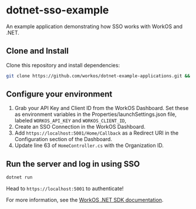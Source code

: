 ﻿# dotnet-sso-example

An example application demonstrating how SSO works with WorkOS and .NET.

## Clone and Install

Clone this repository and install dependencies:

```sh
git clone https://github.com/workos/dotnet-example-applications.git && cd dotnet-example-applications/dotnet-sso-example && dotnet build
```

## Configure your environment

1. Grab your API Key and Client ID from the WorkOS Dashboard.
   Set these as environment variables in the Properties/launchSettings.json file,
   labeled `WORKOS_API_KEY` and `WORKOS_CLIENT_ID`,
2. Create an SSO Connection in the WorkOS Dashboard.
3. Add `https://localhost:5001/Home/Callback` as a Redirect URI in the Configuration section of the Dashboard.
4. Update line 63 of `HomeController.cs` with the Organization ID.

## Run the server and log in using SSO

```sh
dotnet run
```

Head to `https://localhost:5001` to authenticate!

For more information, see the [WorkOS .NET SDK documentation](https://workos.com/docs/reference/client-libraries).
